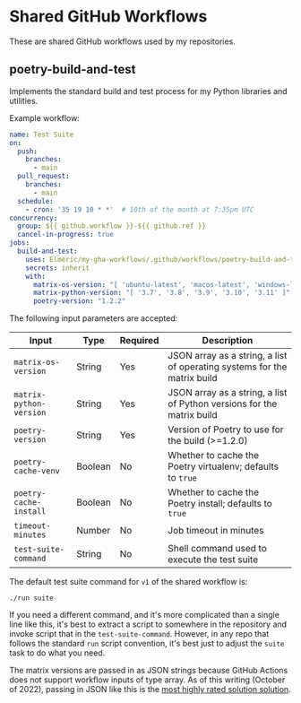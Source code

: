 # Shared GitHub Workflows

These are shared GitHub workflows used by my repositories.

## poetry-build-and-test

Implements the standard build and test process for my Python libraries and utilities.

Example workflow:

```yaml
name: Test Suite
on:
  push:
    branches:
      - main
  pull_request:
    branches:
      - main
  schedule:
    - cron: '35 19 10 * *'  # 10th of the month at 7:35pm UTC
concurrency:
  group: ${{ github.workflow }}-${{ github.ref }}
  cancel-in-progress: true
jobs:
  build-and-test:
    uses: Elmeric/my-gha-workflows/.github/workflows/poetry-build-and-test.yml@v1
    secrets: inherit
    with:
      matrix-os-version: "[ 'ubuntu-latest', 'macos-latest', 'windows-latest' ]"
      matrix-python-version: "[ '3.7', '3.8', '3.9', '3.10', '3.11' ]"
      poetry-version: "1.2.2"
```

The following input parameters are accepted:

|Input|Type|Required|Description|
|-----|----|--------|-----------|
|`matrix-os-version`|String|Yes|JSON array as a string, a list of operating systems for the matrix build|
|`matrix-python-version`|String|Yes|JSON array as a string, a list of Python versions for the matrix build|
|`poetry-version`|String|Yes|Version of Poetry to use for the build (>=1.2.0)|
|`poetry-cache-venv`|Boolean|No|Whether to cache the Poetry virtualenv; defaults to `true`|
|`poetry-cache-install`|Boolean|No|Whether to cache the Poetry install; defaults to `true`|
|`timeout-minutes`|Number|No|Job timeout in minutes|
|`test-suite-command`|String|No|Shell command used to execute the test suite|

The default test suite command for `v1` of the shared workflow is:

```
./run suite
```

If you need a different command, and it's more complicated than a single line like this, it's best to extract a script to somewhere in the repository and invoke script that in the `test-suite-command`.  However, in any repo that follows the standard `run` script convention, it's best just to adjust the `suite` task to do what you need.

The matrix versions are passed in as JSON strings because GitHub Actions does not support workflow inputs of type array.  As of this writing (October of 2022), passing in JSON like this is the [most highly rated solution solution](https://github.com/community/community/discussions/11692?sort=top#discussioncomment-3541856).
